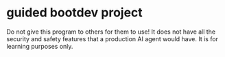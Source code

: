 # guided bootdev project

Do not give this program to others for them to use! It does not have all the security and safety features that a production AI agent would have. It is for learning purposes only.
